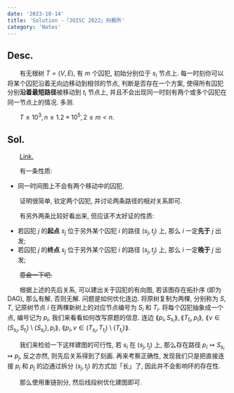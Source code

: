 ```yaml
---
date: '2023-10-14'
title: 'Solution -「JOISC 2022」刑務所'
category: 'Notes'
---
```


## Desc.

&emsp;&emsp;有无根树 $T = (V, E)$, 有 $m$ 个囚犯, 初始分别位于 $s_i$ 节点上. 每一时刻你可以将某个囚犯沿着无向边移动到相邻的节点, 判断是否存在一个方案, 使得所有囚犯分别**沿着最短路径**被移动到 $t_i$ 节点上, 并且不会出现同一时刻有两个或多个囚犯在同一节点上的情况. 多测.

&emsp;&emsp;$T \leqslant 10^3, n \leqslant 1.2 \times 10^5, 2 \leqslant m < n$.

## Sol.

&emsp;&emsp;[Link.](https://loj.ac/p/3685)

&emsp;&emsp;有一条性质:

- 同一时间图上不会有两个移动中的囚犯.

&emsp;&emsp;证明很简单, 钦定两个囚犯, 并讨论两条路径的相对关系即可.

&emsp;&emsp;有另外两条比较好看出来, 但应该不太好证的性质:

- 若囚犯 $j$ 的**起点** $s_j$ 位于另外某个囚犯 $i$ 的路径 $(s_j, t_j)$ 上, 那么 $i$ 一定**先于** $j$ 出发;
- 若囚犯 $j$ 的**终点** $s_j$ 位于另外某个囚犯 $i$ 的路径 $(s_j, t_j)$ 上, 那么 $i$ 一定**晚于** $j$ 出发;

&emsp;&emsp;~~意会一下吧.~~

&emsp;&emsp;根据上述的先后关系, 可以建出关于囚犯的有向图, 若该图存在拓扑序 (即为 DAG), 那么有解, 否则无解. 问题是如何优化连边. 将原树复制为两棵, 分别称为 $S$, $T$, 记原树节点 $i$ 在两棵新树上的对应节点编号为 $S_i$ 和 $T_i$. 将每个囚犯抽象成一个点, 编号记为 $p_i$, 我们来看看如何改写原题的信息. 连边 $\lang p_i, S_{s_i}\rang, \lang T_{t_i}, p_i \rang$, $\lang v \in (S_{s_i}, S_{t_i}) \setminus \{S_{s_i}\}, p_i \rang$, $\lang p_i, v \in (T_{s_i}, T_{t_i}) \setminus \{T_{t_i}\}\rang$.

&emsp;&emsp;我们来检验一下这样建图的可行性, 若 $s_i$ 在 $(s_j, t_j)$ 上, 那么存在路径 $p_i \rightarrowtail S_{s_i} \rightarrowtail p_j$, 反之亦然, 则先后关系得到了刻画. 再来考察正确性, 发现我们只是把直接连接 $p_i$ 和 $p_j$ 的边通过拆分 $(s_j, t_j)$ 的方式加「长」了, 因此并不会影响环的存在性.

&emsp;&emsp;那么使用重链剖分, 然后线段树优化建图即可.